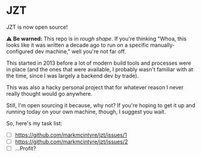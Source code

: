 # JZT

JZT is now open source! 

⚠️ **Be warned:** This repo is in *rough shape*. If you're thinking "Whoa, this looks like it was written a decade ago to run on a specific manually-configured dev machine," well you're not far off.

This started in 2013 before a lot of modern build tools and processes were in place (and the ones that were available, I probably wasn't familiar with at the time, since I was largely a backend dev by trade).

This was also a hacky personal project that for whatever reason I never really thought would go anywhere.

Still, I'm open sourcing it because, why not? If you're hoping to get it up and running today on your own machine, though, I suggest you wait.

So, here's my task list:
- [ ] https://github.com/markmcintyre/jzt/issues/1
- [ ] https://github.com/markmcintyre/jzt/issues/2
- [ ] …Profit?